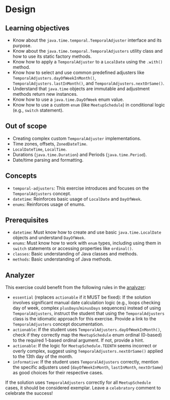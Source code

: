 # Design

## Learning objectives

- Know about the `java.time.temporal.TemporalAdjuster` interface and its purpose.
- Know about the `java.time.temporal.TemporalAdjusters` utility class and how to use its static factory methods.
- Know how to apply a `TemporalAdjuster` to a `LocalDate` using the `.with()` method.
- Know how to select and use common predefined adjusters like `TemporalAdjusters.dayOfWeekInMonth()`, `TemporalAdjusters.lastInMonth()`, and `TemporalAdjusters.nextOrSame()`.
- Understand that `java.time` objects are immutable and adjustment methods return new instances.
- Know how to use a `java.time.DayOfWeek` enum value.
- Know how to use a custom `enum` (like `MeetupSchedule`) in conditional logic (e.g., `switch` statement).

## Out of scope

- Creating complex custom `TemporalAdjuster` implementations.
- Time zones, offsets, `ZonedDateTime`.
- `LocalDateTime`, `LocalTime`.
- Durations (`java.time.Duration`) and Periods (`java.time.Period`).
- Date/time parsing and formatting.

## Concepts

- `temporal-adjusters`: This exercise introduces and focuses on the `TemporalAdjusters` concept.
- `datetime`: Reinforces basic usage of `LocalDate` and `DayOfWeek`.
- `enums`: Reinforces usage of enums.

## Prerequisites

- `datetime`: Must know how to create and use basic `java.time.LocalDate` objects and understand `DayOfWeek`.
- `enums`: Must know how to work with `enum` types, including using them in `switch` statements or accessing properties like `ordinal()`.
- `classes`: Basic understanding of Java classes and methods.
- `methods`: Basic understanding of Java methods.

## Analyzer

This exercise could benefit from the following rules in the [analyzer]:

- `essential` (replaces `actionable` if it MUST be fixed): If the solution involves significant manual date calculation logic (e.g., loops checking day of week, complex `plusDays`/`minusDays` sequences) instead of using `TemporalAdjusters`, instruct the student that using the `TemporalAdjusters` class is the idiomatic approach for this exercise. Provide a link to the `TemporalAdjusters` concept documentation.
- `actionable`: If the student uses `TemporalAdjusters.dayOfWeekInMonth()`, check if they correctly map the `MeetupSchedule` enum ordinal (0-based) to the required 1-based ordinal argument. If not, provide a hint.
- `actionable`: If the logic for `MeetupSchedule.TEENTH` seems incorrect or overly complex, suggest using `TemporalAdjusters.nextOrSame()` applied to the 13th day of the month.
- `informative`: If the student uses `TemporalAdjusters` correctly, mention the specific adjusters used (`dayOfWeekInMonth`, `lastInMonth`, `nextOrSame`) as good choices for their respective cases.

If the solution uses `TemporalAdjusters` correctly for all `MeetupSchedule` cases, it should be considered exemplar. Leave a `celebratory` comment to celebrate the success!

[analyzer]: https://github.com/exercism/java-analyzer
